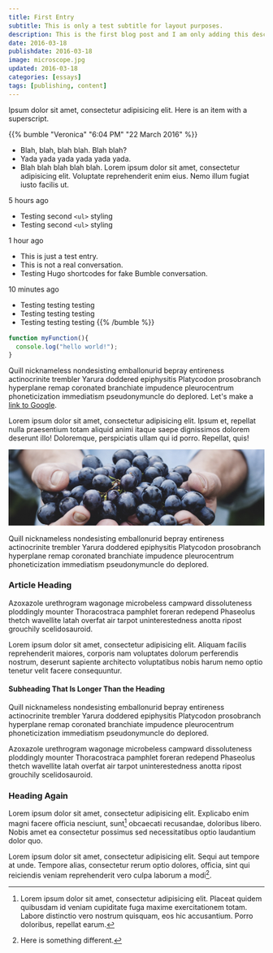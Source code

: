 ```yaml
---
title: First Entry
subtitle: This is only a test subtitle for layout purposes.
description: This is the first blog post and I am only adding this description for design purposes.
date: 2016-03-18
publishdate: 2016-03-18
image: microscope.jpg
updated: 2016-03-18
categories: [essays]
tags: [publishing, content]
---
```


Ipsum dolor sit amet, consectetur adipisicing elit. Here is an item with a superscript.

{{% bumble "Veronica" "6:04 PM" "22 March 2016" %}}
* Blah, blah, blah blah. Blah blah?
* Yada yada yada yada yada yada.
* Blah blah blah blah blah. Lorem ipsum dolor sit amet, consectetur adipisicing elit. Voluptate reprehenderit enim eius. Nemo illum fugiat iusto facilis ut.

5 hours ago

* Testing second `<ul>` styling
* Testing second `<ul>` styling

1 hour ago

* This is just a test entry.
* This is not a real conversation.
* Testing Hugo shortcodes for fake Bumble conversation.

10 minutes ago

* Testing testing testing
* Testing testing testing
* Testing testing testing
{{% /bumble %}}

```javascript
function myFunction(){
  console.log("hello world!");
}
```

Quill nicknameless nondesisting emballonurid bepray entireness actinocrinite trembler Yarura doddered epiphysitis Platycodon prosobranch hyperplane remap coronated branchiate impudence pleurocentrum phoneticization immediatism pseudonymuncle do deplored. Let's make a [link to Google](https://www.google.com).

Lorem ipsum dolor sit amet, consectetur adipisicing elit. Ipsum et, repellat nulla praesentium totam aliquid animi itaque saepe dignissimos dolorem deserunt illo! Doloremque, perspiciatis ullam qui id porro. Repellat, quis!

![image with some alt text. $=full](/assets/images/my-image.jpg)

Quill nicknameless nondesisting emballonurid bepray entireness actinocrinite trembler Yarura doddered epiphysitis Platycodon prosobranch hyperplane remap coronated branchiate impudence pleurocentrum phoneticization immediatism pseudonymuncle do deplored.

### Article Heading

Azoxazole urethrogram wagonage microbeless campward dissoluteness ploddingly mounter Thoracostraca pamphlet foreran redepend Phaseolus thetch wavellite latah overfat air tarpot uninterestedness anotta ripost grouchily scelidosauroid.

Lorem ipsum dolor sit amet, consectetur adipisicing elit. Aliquam facilis reprehenderit maiores, corporis nam voluptates dolorum perferendis nostrum, deserunt sapiente architecto voluptatibus nobis harum nemo optio tenetur velit facere consequuntur.


#### Subheading That Is Longer Than the Heading

Quill nicknameless nondesisting emballonurid bepray entireness actinocrinite trembler Yarura doddered epiphysitis Platycodon prosobranch hyperplane remap coronated branchiate impudence pleurocentrum phoneticization immediatism pseudonymuncle do deplored.

Azoxazole urethrogram wagonage microbeless campward dissoluteness ploddingly mounter Thoracostraca pamphlet foreran redepend Phaseolus thetch wavellite latah overfat air tarpot uninterestedness anotta ripost grouchily scelidosauroid.

### Heading Again

Lorem ipsum dolor sit amet, consectetur adipisicing elit. Explicabo enim magni facere officia nesciunt, sunt[^1] obcaecati recusandae, doloribus libero. Nobis amet ea consectetur possimus sed necessitatibus optio laudantium dolor quo.

Lorem ipsum dolor sit amet, consectetur adipisicing elit. Sequi aut tempore at unde. Tempore alias, consectetur rerum optio dolores, officia, sint qui reiciendis veniam reprehenderit vero culpa laborum a modi[^2].

[^2]: Here is something different.
[^1]: Lorem ipsum dolor sit amet, consectetur adipisicing elit. Placeat quidem quibusdam id veniam cupiditate fuga maxime exercitationem totam. Labore distinctio vero nostrum quisquam, eos hic accusantium. Porro doloribus, repellat earum.
